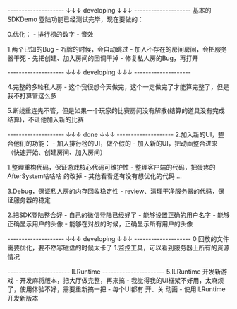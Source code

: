 -------------------- ↓↓↓ developing ↓↓↓ -------------------- 
基本的SDKDemo 登陆功能已经测试完毕，现在要做的：

0.优化：
    - 排行榜的数字
    - 音效

1.两个已知的Bug
    - 听牌的时候，会自动跳过
    - 加入不存在的房间房间，会把服务器干死
        - 先把创建、加入房间的回调干掉
        - 修复私人房的Bug，再打开

-------------------- ↓↓↓ developing ↓↓↓ -------------------- 

4.完整的多轮私人房
    - 这个我很想今天做完，这个一定做完了才能算完整了，但是我不打算管这么多

5.断线重连先不管，但是如果一个玩家的比赛房间没有解散(结算的道具没有完成结算)，不让他加入新的比赛

-------------------- ↓↓↓ done ↓↓↓ -------------------- 
2.加入新的UI，整合他们的功能：
    - 加入排行榜的UI，做个假的
    - 加入新的UI，把动画整合进来（快速开始、创建房间、加入房间）

1.整理重构代码，保证游戏核心代码可维护性
    - 整理客户端的代码，把蛋疼的 AfterSystem啥啥啥 的改掉
    - 其他看看还有没有想优化的代码 ...

3.Debug，保证私人房的内存回收稳定性
    - review、清理干净服务器的代码，保证服务器的稳定

2.把SDK登陆整合好
    - 自己的微信登陆已经好了
    - 能够设置正确的用户名字
    - 能够正确显示用户的头像
    - 能够在对战的时候，正确显示所有用户的头像

-------------------- ↓↓↓ developing ↓↓↓ -------------------- 
0.回放的文件需要优化，要不然写磁盘的时候太卡了
1.监控工具，可以看到服务器上所有的资源情况



---------------------- ILRuntime ---------------------- 
5.ILRuntime 开发新游戏
    - 开发麻将版本，把大厅做完整，再来搞
    - 我觉得我的UI框架不好用，太麻烦了，使用体验不好，需要重新搞一把
        - 每个UI都有 开、关 动画
    - 使用ILRuntime开发新版本

